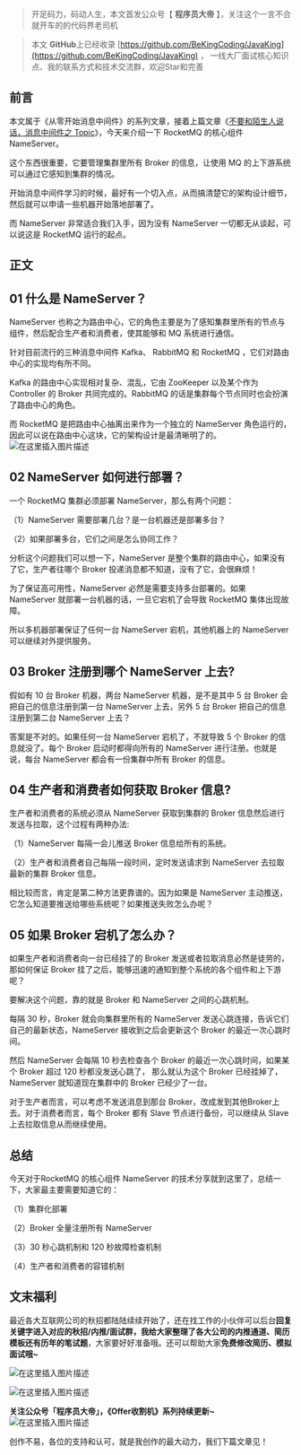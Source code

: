 

> 开足码力，码动人生，本文首发公众号【 **程序员大帝** 】，关注这个一言不合就开车的的代码界老司机

> 本文 **GitHub**上已经收录 [https://github.com/BeKingCoding/JavaKing](https://github.com/BeKingCoding/JavaKing) ， 一线大厂面试核心知识点、我的联系方式和技术交流群，欢迎Star和完善

## 前言

本文属于《从零开始消息中间件》的系列文章，接着上篇文章《[不要和陌生人说话，消息中间件之 Topic](https://mp.weixin.qq.com/s/W9L8IqyPwHgr1mlBh4H58A)》，今天来介绍一下 RocketMQ 的核心组件 NameServer。


这个东西很重要，它要管理集群里所有 Broker 的信息，让使用 MQ 的上下游系统可以通过它感知到集群的情况。


开始消息中间件学习的时候，最好有一个切入点，从而搞清楚它的架构设计细节，然后就可以申请一些机器开始落地部署了。



而 NameServer 非常适合我们入手，因为没有 NameServer 一切都无从谈起，可以说这是 RocketMQ 运行的起点。

## 正文

## 01 什么是 NameServer？
NameServer 也称之为路由中心，它的角色主要是为了感知集群里所有的节点与组件，然后配合生产者和消费者，使其能够和 MQ 系统进行通信。



针对目前流行的三种消息中间件 Kafka、 RabbitMQ 和 RocketMQ ，它们对路由中心的实现均有所不同。



Kafka 的路由中心实现相对复杂、混乱，它由 ZooKeeper 以及某个作为 Controller 的 Broker 共同完成的。RabbitMQ 的话是集群每个节点同时也会扮演了路由中心的角色。



而 RocketMQ 是把路由中心抽离出来作为一个独立的 NameServer 角色运行的，因此可以说在路由中心这块，它的架构设计是最清晰明了的。
![在这里插入图片描述](https://img-blog.csdnimg.cn/20200810165900175.png?x-oss-process=image/watermark,type_ZmFuZ3poZW5naGVpdGk,shadow_10,text_aHR0cHM6Ly9ibG9nLmNzZG4ubmV0L2tpbmdjb2Rpbmc=,size_16,color_FFFFFF,t_70)





## 02 NameServer 如何进行部署？
一个 RocketMQ 集群必须部署 NameServer，那么有两个问题：

（1）NameServer 需要部署几台？是一台机器还是部署多台？



（2）如果部署多台，它们之间是怎么协同工作？



分析这个问题我们可以想一下，NameServer 是整个集群的路由中心，如果没有了它，生产者往哪个 Broker 投递消息都不知道，没有了它，会很麻烦！



为了保证高可用性，NameServer 必然是需要支持多台部署的。如果 NameServer 就部署一台机器的话，一旦它宕机了会导致 RocketMQ 集体出现故障。



所以多机器部署保证了任何一台 NameServer 宕机，其他机器上的 NameServer 可以继续对外提供服务。

## 03 Broker 注册到哪个 NameServer 上去?
假如有 10 台 Broker 机器，两台 NameServer 机器，是不是其中 5 台 Broker 会把自己的信息注册到第一台 NameServer 上去，另外 5 台 Broker 把自己的信息注册到第二台 NameServer 上去？


答案是不对的。如果任何一台 NameServer 宕机了，不就导致 5 个 Broker 的信息就没了。每个 Broker 启动时都得向所有的 NameServer 进行注册。也就是说，每台 NameServer 都会有一份集群中所有 Broker 的信息。

## 04 生产者和消费者如何获取 Broker 信息?
生产者和消费者的系统必须从 NameServer 获取到集群的 Broker 信息然后进行发送与拉取，这个过程有两种办法:

（1）NameServer 每隔一会儿推送 Broker 信息给所有的系统。



（2）生产者和消费者自己每隔一段时间，定时发送请求到 NameServer 去拉取最新的集群 Broker 信息。



相比较而言，肯定是第二种方法更靠谱的。因为如果是 NameServer 主动推送，它怎么知道要推送给哪些系统呢？如果推送失败怎么办呢？

## 05 如果 Broker 宕机了怎么办？
如果生产者和消费者向一台已经挂了的 Broker 发送或者拉取消息必然是徒劳的，那如何保证 Broker 挂了之后，能够迅速的通知到整个系统的各个组件和上下游呢？


要解决这个问题，靠的就是 Broker 和 NameServer 之间的心跳机制。



每隔 30 秒，Broker 就会向集群里所有的 NameServer 发送心跳连接，告诉它们自己的最新状态，NameServer 接收到之后会更新这个 Broker 的最近一次心跳时间。



然后 NameServer 会每隔 10 秒去检查各个 Broker 的最近一次心跳时间，如果某个 Broker 超过 120 秒都没发送心跳了， 那么就认为这个 Broker 已经挂掉了，NameServer 就知道现在集群中的 Broker 已经少了一台。


对于生产者而言，可以考虑不发送消息到那台 Broker，改成发到其他Broker上去。对于消费者而言，每个 Broker 都有 Slave 节点进行备份，可以继续从 Slave 上去拉取信息从而继续使用。



## 总结
今天对于RocketMQ 的核心组件 NameServer 的技术分享就到这里了，总结一下，大家最主要需要知道它的：

（1）集群化部署

（2）Broker 全量注册所有 NameServer 

（3）30 秒心跳机制和 120 秒故障检查机制

（4）生产者和消费者的容错机制

## 文末福利



最近各大互联网公司的秋招都陆陆续续开始了，还在找工作的小伙伴可以后台**回复关键字进入对应的秋招/内推/面试群，我给大家整理了各大公司的内推通道、简历模板还有历年的笔试题**，大家要好好准备哦。还可以帮助大家**免费修改简历、模拟面试哦~**


![在这里插入图片描述](https://img-blog.csdnimg.cn/20200803164240831.png?x-oss-process=image/watermark,type_ZmFuZ3poZW5naGVpdGk,shadow_10,text_aHR0cHM6Ly9ibG9nLmNzZG4ubmV0L2tpbmdjb2Rpbmc=,size_16,color_FFFFFF,t_70)




![在这里插入图片描述](https://img-blog.csdnimg.cn/20200803164246398.png?x-oss-process=image/watermark,type_ZmFuZ3poZW5naGVpdGk,shadow_10,text_aHR0cHM6Ly9ibG9nLmNzZG4ubmV0L2tpbmdjb2Rpbmc=,size_16,color_FFFFFF,t_70)


**关注公众号「程序员大帝」，《Offer收割机》系列持续更新~**
![在这里插入图片描述](https://img-blog.csdnimg.cn/20200803165001620.png?x-oss-process=image/watermark,type_ZmFuZ3poZW5naGVpdGk,shadow_10,text_aHR0cHM6Ly9ibG9nLmNzZG4ubmV0L2tpbmdjb2Rpbmc=,size_16,color_FFFFFF,t_70)

创作不易，各位的支持和认可，就是我创作的最大动力，我们下篇文章见！




